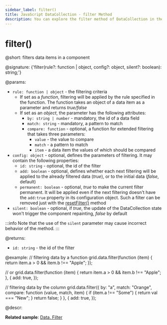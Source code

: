```yaml
---
sidebar_label: filter()
title: JavaScript DataCollection - filter Method 
description: You can explore the filter method of DataCollection in the documentation of the DHTMLX JavaScript UI library. Browse developer guides and API reference, try out code examples and live demos, and download a free 30-day evaluation version of DHTMLX Suite.
---
```


# filter()

@short: filters data items in a component

@signature: {'filter(rule?: function | object, config?: object, silent?: boolean): string;'}

@params:
- `rule: function | object` - the filtering criteria
    - If set as a *function*, filtering will be applied by the rule specified in the function. The function takes an object of a data item as a parameter and returns *true/false*
    - If set as an *object*, the parameter has the following attributes:
        - `by: string | number` - mandatory, the id of a data field 
        - `match: string` - mandatory, a pattern to match
        - `compare: function` - optional, a function for extended filtering that takes three parameters:
            - `value` - the value to compare 
            - `match` - a pattern to match
            - `item` - a data item the values of which should be compared 
- `config: object` - optional, defines the parameters of filtering. It may contain the following properties: 
    - `id: string` - optional, the id of the filter
    - `add: boolean` - optional, defines whether each next filtering will be applied to the already filtered data (*true*), or to the initial data (*false*, default)
    - `permanent: boolean` - optional, *true* to make the current filter permanent. It will be applied even if the next filtering doesn't have the `add:true` property in its configuration object. Such a filter can be removed just with the [resetFilter()](data_collection/api/datacollection_resetfilter_method.md) method
- `silent: boolean` - optional, if *true*, the update of the DataCollection state won't trigger the component repainting, *false* by default

:::info
Note that the use of the `silent` parameter may cause incorrect behavior of the method.
:::
    
@returns:
- `id: string` - the id of the filter

@example:
// filtering data by a function
grid.data.filter(function (item) {
    return item.a > 0 && item.b !== "Apple";
});

// or
grid.data.filter(function (item) {
    return item.a > 0 && item.b !== "Apple";
}, {
    add: true,
});

// filtering data by the column
grid.data.filter({
    by: "a",
    match: "Orange",
    compare: function (value, match, item) {
        if (item.a !== "Some") {
            return val === "New";
        }
    return false;
    }
}, {
    add: true,
});

@descr:

**Related sample**: [Data. Filter](https://snippet.dhtmlx.com/csiwq3kj)


